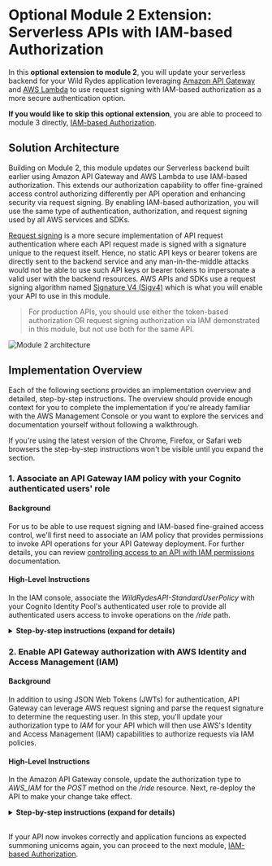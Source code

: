 # Optional Module 2 Extension: Serverless APIs with IAM-based Authorization

In this **optional extension to module 2**, you will update your serverless backend for your Wild Rydes application leveraging [Amazon API Gateway](https://aws.amazon.com/api-gateway/) and [AWS Lambda](https://aws.amazon.com/lambda/) to use request signing with IAM-based authorization as a more secure authentication option.

**If you would like to skip this optional extension**, you are able to proceed to module 3 directly, [IAM-based Authorization](../3_IAMAuthorization).

## Solution Architecture

Building on Module 2, this module updates our Serverless backend built earlier using Amazon API Gateway and AWS Lambda to use IAM-based authorization. This extends our authorization capability to offer fine-grained access control authorizing differently per API operation and enhancing security via request signing. By enabling IAM-based authorization, you will use the same type of authentication, authorization, and request signing used by all AWS services and SDKs.

[Request signing](https://docs.aws.amazon.com/general/latest/gr/signing_aws_api_requests.html) is a more secure implementation of API request authentication where each API request made is signed with a signature unique to the request itself. Hence, no static API keys or bearer tokens are directly sent to the backend service and any man-in-the-middle attacks would not be able to use such API keys or bearer tokens to impersonate a valid user with the backend resources. AWS APIs and SDKs use a request signing algorithm named [Signature V4 (Sigv4)](https://docs.aws.amazon.com/general/latest/gr/signature-version-4.html) which is what you will enable your API to use in this module.

> For production APIs, you should use either the token-based authorization OR request signing authorization via IAM demonstrated in this module, but not use both for the same API.

![Module 2 architecture](../images/wildrydes-module2-architecture.png)

## Implementation Overview

Each of the following sections provides an implementation overview and detailed, step-by-step instructions. The overview should provide enough context for you to complete the implementation if you're already familiar with the AWS Management Console or you want to explore the services and documentation yourself without following a walkthrough.

If you're using the latest version of the Chrome, Firefox, or Safari web browsers the step-by-step instructions won't be visible until you expand the section.

### 1. Associate an API Gateway IAM policy with your Cognito authenticated users' role

#### Background
For us to be able to use request signing and IAM-based fine-grained access control, we'll first need to associate an IAM policy that provides permissions to invoke API operations for your API Gateway deployment. For further details, you can review [controlling access to an API with IAM permissions](https://docs.aws.amazon.com/apigateway/latest/developerguide/permissions.html) documentation.

#### High-Level Instructions
In the IAM console, associate the *WildRydesAPI-StandardUserPolicy* with your Cognito Identity Pool's authenticated user role to provide all authenticated users access to invoke operations on the */ride* path.

<details>
<summary><strong>Step-by-step instructions (expand for details)</strong></summary><p>

1. Go the AWS Management Console, click **Services** then select **IAM** under Security, Identity, and Compliance.

1. Choose **Policies**.

1. Search for *WildRydes* to see the *WildRydesAPI-StandardUserPolicy* which was created by the Serverless Backed CloudFormation template.

	![WildRydes API IAM Policy Search](../images/iam-policies-wildrydesapi-search.png)
	
1. Click the **WildRydesAPI-StandardUserPolicy** policy name.

1. Review the policy which was created by CloudFormation to authorize requests to your API Gateway deployment.

	![WildRydesAPI Policy Details](../images/iam-wildrydesapi-policy-details.png)
	> This policy allows access to invoke any method on the /ride path for any API stage of your API gateway backend. For more details about authoring IAM policies for API Gateway, visit the [controlling access to an API with IAM permissions](https://docs.aws.amazon.com/apigateway/latest/developerguide/permissions.html) documentation.

1. Choose **Roles**.

1. Search for *WildRydes* to find the two roles which were created by Cognito Identity Pools when you created the Identity Pool in module one. Should you not be able to find the roles here, you can alternatively go to the **Cognito Federated Identities** console, find the correct identity pool, then click **Edit Identity Pool** in the top-right corner to see the roles listed. Each identity pool has both an Unauthenticated user role and an Authenticated user role.

1. Once you have found the names of the roles, go back to the IAM console and **select the *Auth* role** for your authenticated users.
	
	> If the full name of the role is hidden from view due to column width, you can hover over the partially visible name of the role to see the full name of the role as a tool tip.
	
	![IAM WildRydes Auth Role Selction](../images/iam-wildrydes-role-selection.png)

1. Choose **Attach policies**.

1. Search for `WildRydes` and check the box next to the policy named *WildRydesAPI-StandardUserAccess*.

	![Attach API Gateway IAM Policy](../images/iam-cognito-authrole-attach-apigateway-policy.png)

1. Choose **Attach policy**.

1. You should now see the *WildRydesAPI-StandardUserAccess* policy associated with your Cognito IAM auth role.

	![Permissions after adding IAM policy](../images/iam-cognito-authrole-permissions-after-policy-update.png)

</p></details>


### 2. Enable API Gateway authorization with AWS Identity and Access Management (IAM)

#### Background
In addition to using JSON Web Tokens (JWTs) for authentication, API Gateway can leverage AWS request signing and parse the request signature to determine the requesting user. In this step, you'll update your authorization type to *IAM* for your API which will then use AWS's Identity and Access Management (IAM) capabilities to authorize requests via IAM policies.

#### High-Level Instructions
In the Amazon API Gateway console, update the authorization type to *AWS_IAM* for the *POST* method on the */ride* resource. Next, re-deploy the API to make your change take effect.

<details>
<summary><strong>Step-by-step instructions (expand for details)</strong></summary><p>

1. In the AWS Management Console choose **Services** then select **API Gateway** under Networking and Content Delivery.

2. Choose the API named *WildRydes*.

3. Browse to **Resources** while within your Wild Rydes API in the API Gateway console.

4. Select the **POST** method under the */ride* resource path.

5. Choose **Method Request**

    ![Method Request Selection](../images/apigateway-method-request-settings.png)

6. Choose the pencil icon next to `Authorization` to edit the setting.

7. Select *AWS_IAM* from the list of authorization options presented.

  ![API Gateway Authorizer Selection](../images/apigateway-authorizer-iam-selection.png)

8. **Save** your selection by clicking the checkmark icon next to the drop down.

  ![API Gateway Authorizer Confirmation](../images/apigateway-authorizer-iam-confirmation.png)

9. Next, choose the **Actions** button at the top of the resources list.

10. Choose **Deploy API** from the list of options presented.

11. For deployment stage, select `prod` then click **Deploy**.

12. You've now successfully deployed your new authentication integration to your API's production environment.

**Configure your Wild Rydes web app to authenticate API requests**

Now that you've deployed the new authorizer configuration to production, all API requests must be authenticated to be processed.

13. Return to your Wild Rydes app, sign in at */signin* if necessary, and attempt to request a ride.

14. You should receive an *Error finding unicorn*. If you open the developer console, you will see that we received a HTTP 401 error, which means it was an unauthorized request.

	> If at first your requests go through without any errors, try requesting a ride again in 30-60 seconds to allow time for the API Gateway changes to fully propagate.

15. Go back to Cloud9 and open the */website/src/pages/MainApp.js* files.

16. Update your current *getData* method to the following method, which removes the *Authorization* header and adds debugging information to show us the request signature as requests are sent. The default behavior of the AWS Amplify library is the sign all requests with SigV4 signing when no authorization header is specified, so this will automatically sign all requests using this algorithm without extra development effort. **Save your changes** after making this update.

	```
	  async getData(pin) {
		 Amplify.Logger.LOG_LEVEL = 'DEBUG';
	    const apiRequest = {
	      body: {
	        PickupLocation: {
	          Longitude: pin.longitude,
	          Latitude: pin.latitude
	        }
	      },
	      headers: {
	        'Content-Type': 'application/json'
	      }
	    };
	    console.log('API Request:', apiRequest);
	    return await API.post(apiName, apiPath, apiRequest);
	  }
	```

17. Allow the application to refresh, sign-in again, and request a ride.

18. The unicorn ride request should be fulfilled as before now. To see the full request headers which were sent, look at the developer console for an message which includes the API Request details, including the full signature and headers of the request.

	> This message starts with POST /prod/ride then shows the headers of the request made.
	
	> You may notice that there were both x-amz-date and x-amz-security-token headers sent among other headers. These two headers are part of the overall request signature, along with the Authorization header.

</p></details>
<br>

If your API now invokes correctly and application funcions as expected summoning unicorns again, you can proceed to the next module, [IAM-based Authorization](../3_IAMAuthorization).
